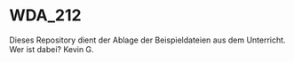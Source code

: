# WDA_212

Dieses Repository dient der Ablage der Beispieldateien aus dem Unterricht.
Wer ist dabei?
Kevin G.
